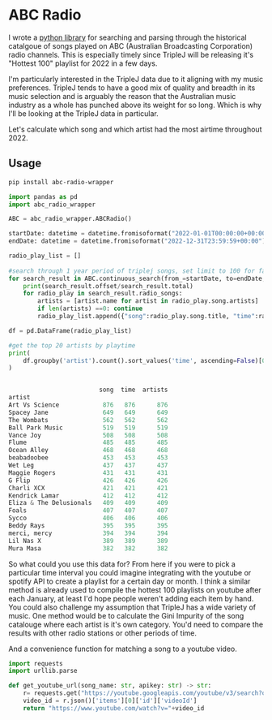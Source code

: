 # ABC Radio

I wrote a [python library](https://abc-radio-wrapper.readthedocs.io/en/latest/index.html) for searching and parsing through the historical catalgoue of songs played on ABC (Australian Broadcasting Corporation) radio channels. This is especially timely since TripleJ will be releasing it's "Hottest 100" playlist for 2022 in a few days. 

I'm particularly interested in the TripleJ data due to it aligning with my music preferences. TripleJ tends to have a good mix of quality and breadth in its music selection and is arguably the reason that the Australian music industry as a whole has punched above its weight for so long. Which is why I'll be looking at the TripleJ data in particular.

Let's calculate which song and which artist had the most airtime throughout 2022. 

## Usage

``` sh title="install abc-radio-wrapper pypi package"
pip install abc-radio-wrapper
```

``` py
import pandas as pd
import abc_radio_wrapper

ABC = abc_radio_wrapper.ABCRadio()

startDate: datetime = datetime.fromisoformat("2022-01-01T00:00:00+00:00")
endDate: datetime = datetime.fromisoformat("2022-12-31T23:59:59+00:00")

radio_play_list = []
    
#search through 1 year period of triplej songs, set limit to 100 for faster results (default is 10)
for search_result in ABC.continuous_search(from_=startDate, to=endDate, station="triplej", limit=100):
    print(search_result.offset/search_result.total)
    for radio_play in search_result.radio_songs:        
        artists = [artist.name for artist in radio_play.song.artists]
        if len(artists) ==0: continue
        radio_play_list.append({"song":radio_play.song.title, "time":radio_play.played_time, "artist":artists[0]})

df = pd.DataFrame(radio_play_list)

#get the top 20 artists by playtime
print(
    df.groupby('artist').count().sort_values('time', ascending=False)[0:20]
)


                         song  time  artists
artist                                      
Art Vs Science            876   876      876
Spacey Jane               649   649      649
The Wombats               562   562      562
Ball Park Music           519   519      519
Vance Joy                 508   508      508
Flume                     485   485      485
Ocean Alley               468   468      468
beabadoobee               453   453      453
Wet Leg                   437   437      437
Maggie Rogers             431   431      431
G Flip                    426   426      426
Charli XCX                421   421      421
Kendrick Lamar            412   412      412
Eliza & The Delusionals   409   409      409
Foals                     407   407      407
Sycco                     406   406      406
Beddy Rays                395   395      395
merci, mercy              394   394      394
Lil Nas X                 389   389      389
Mura Masa                 382   382      382

```

So what could you use this data for? From here if you were to pick a particular time interval you could imagine integrating with the youtube or spotify API to create a playlist for a certain day or month. I think a similar method is already used to compile the hottest 100 playlists on youtube after each January, at least I'd hope people weren't adding each item by hand. You could also challenge my assumption that TripleJ has a wide variety of music. One method would be to calculate the Gini Impurity of the song catalouge where each artist is it's own category. You'd need to compare the results with other radio stations or other periods of time. 

And a convenience function for matching a song to a youtube video.

```py title="generate a youtube video from a song title"
import requests
import urllib.parse

def get_youtube_url(song_name: str, apikey: str) -> str:
    r= requests.get("https://youtube.googleapis.com/youtube/v3/search?q="+urllib.parse.quote_plus(song_name)+"&key="+apikey)
    video_id = r.json()['items'][0]['id']['videoId']
    return "https://www.youtube.com/watch?v="+video_id
```

